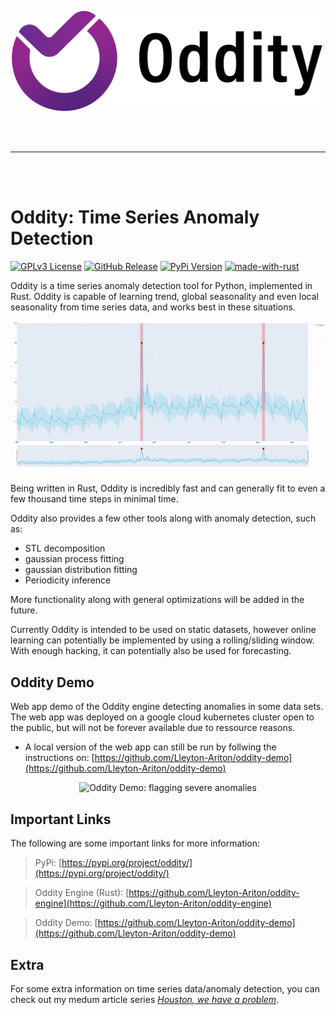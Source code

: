 <br></br>

<p align="center">
  <img src="./imgs/odditylogo.png" alt="Logo"/, width="500", height="160">
</p>

<br></br>

---

<br></br>

# Oddity: Time Series Anomaly Detection

[![GPLv3 License](https://img.shields.io/badge/License-GPL%20v3-light.svg)](https://opensource.org/licenses/)
[![GitHub Release](https://img.shields.io/github/release/Lleyton-Ariton/oddity.svg?style=flat)]()
[![PyPi Version](https://img.shields.io/pypi/v/oddity.svg)](https://pypi.python.org/pypi/oddity/)
[![made-with-rust](https://img.shields.io/badge/Made%20with-Rust-1f425f.svg)](https://www.rust-lang.org/)


Oddity is a time series anomaly detection tool for Python, implemented in Rust. Oddity is capable of learning trend, global seasonality and even local seasonality from time series data, and works best in these situations.

<p align="center">
  <img src="./imgs/oddity-demo-banner.gif" alt="Oddity Demo: flagging severe anomalies"/>
</p>

Being written in Rust, Oddity is incredibly fast and can generally fit to even a few thousand time steps in minimal time.

Oddity also provides a few other tools along with anomaly detection, such as: 

- STL decomposition
- gaussian process fitting
- gaussian distribution fitting
- Periodicity inference

More functionality along with general optimizations will be added in the future.

Currently Oddity is intended to be used on static datasets, however online learning can potentially be implemented by using a rolling/sliding window. With enough hacking, it can potentially also be used for forecasting.

## Oddity Demo

Web app demo of the Oddity engine detecting anomalies in some data sets. The web app was deployed on a google cloud kubernetes cluster open to the public, but will not be forever available due to ressource reasons. 

- A local version of the web app can still be run by follwing the instructions on: [https://github.com/Lleyton-Ariton/oddity-demo](https://github.com/Lleyton-Ariton/oddity-demo)

<p align="center">
  <img src="./imgs/oddity-demo.gif" alt="Oddity Demo: flagging severe anomalies"/>
</p>

## Important Links

The following are some important links for more information:

> PyPi: [https://pypi.org/project/oddity/](https://pypi.org/project/oddity/)

> Oddity Engine (Rust): [https://github.com/Lleyton-Ariton/oddity-engine](https://github.com/Lleyton-Ariton/oddity-engine)

> Oddity Demo: [https://github.com/Lleyton-Ariton/oddity-demo](https://github.com/Lleyton-Ariton/oddity-demo)

## Extra
For some extra information on time series data/anomaly detection, you can check out my medum article series [*Houston, we have a problem*](https://lleyton-ariton.medium.com/houston-we-have-a-problem-time-series-anomaly-detection-4ab48c10dd01).